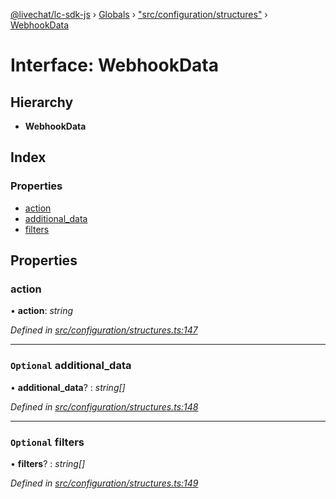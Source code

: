 [@livechat/lc-sdk-js](../README.md) › [Globals](../globals.md) › ["src/configuration/structures"](../modules/_src_configuration_structures_.md) › [WebhookData](_src_configuration_structures_.webhookdata.md)

# Interface: WebhookData

## Hierarchy

* **WebhookData**

## Index

### Properties

* [action](_src_configuration_structures_.webhookdata.md#action)
* [additional_data](_src_configuration_structures_.webhookdata.md#optional-additional_data)
* [filters](_src_configuration_structures_.webhookdata.md#optional-filters)

## Properties

###  action

• **action**: *string*

*Defined in [src/configuration/structures.ts:147](https://github.com/livechat/lc-sdk-js/blob/ce4846a/src/configuration/structures.ts#L147)*

___

### `Optional` additional_data

• **additional_data**? : *string[]*

*Defined in [src/configuration/structures.ts:148](https://github.com/livechat/lc-sdk-js/blob/ce4846a/src/configuration/structures.ts#L148)*

___

### `Optional` filters

• **filters**? : *string[]*

*Defined in [src/configuration/structures.ts:149](https://github.com/livechat/lc-sdk-js/blob/ce4846a/src/configuration/structures.ts#L149)*
